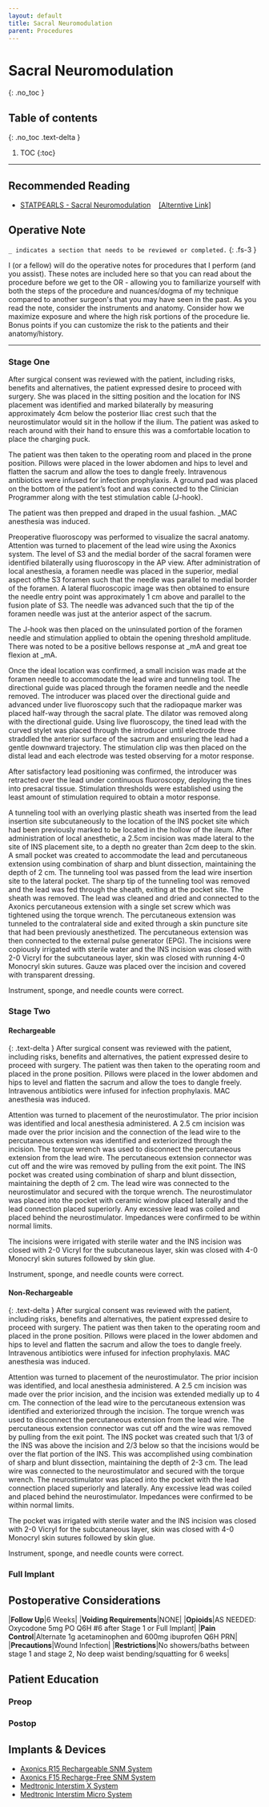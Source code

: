 ```yaml
---
layout: default
title: Sacral Neuromodulation
parent: Procedures
---
```


# Sacral Neuromodulation
{: .no_toc }

## Table of contents
{: .no_toc .text-delta }

1. TOC
{:toc}

---

## Recommended Reading
* [STATPEARLS - Sacral Neuromodulation](https://www.statpearls.com/articlelibrary/viewarticle/127382) &nbsp;&nbsp; [[Alterntive Link]](https://www.ncbi.nlm.nih.gov/books/NBK567751/)
## Operative Note
`_ indicates a section that needs to be reviewed or completed.`
{: .fs-3 }

I (or a fellow) will do the operative notes for procedures that I perform (and you assist). These notes are included here so that you can read about the procedure before we get to the OR - allowing you to familiarize yourself with both the steps of the procedure and nuances/dogma of my technique compared to another surgeon's that you may have seen in the past. As you read the note, consider the instruments and anatomy. Consider how we maximize exposure and where the high risk portions of the procedure lie. Bonus points if you can customize the risk to the patients and their anatomy/history.

---

### Stage One
After surgical consent was reviewed with the patient, including risks, benefits and alternatives, the patient expressed desire to proceed with surgery. She was placed in the sitting position and the location for INS placement was identified and marked bilaterally by measuring approximately 4cm below the posterior Iliac crest such that the neurostimulator would sit in the hollow if the ilium. The patient was asked to reach around with their hand to ensure this was a comfortable location to place the charging puck. 

The patient was then taken to the operating room and placed in the prone position.  Pillows were placed in the lower abdomen and hips to level and flatten the sacrum and allow the toes to dangle freely. Intravenous antibiotics were infused for infection prophylaxis. A ground pad was placed on the bottom of the patient’s foot and was connected to the Clinician Programmer along with the test stimulation cable (J-hook). 

The patient was then prepped and draped in the usual fashion. &#95;MAC anesthesia was induced. 

Preoperative fluoroscopy was performed to visualize the sacral anatomy.  Attention was turned to placement of the lead wire using the Axonics system. The level of S3 and the medial border of the sacral foramen were identified bilaterally using fluoroscopy in the AP view. After administration of local anesthesia, a foramen needle was placed in the superior, medial aspect ofthe S3 foramen such that the needle was parallel to medial border of the foramen. A lateral fluoroscopic image was then obtained to ensure the needle entry point was approximately 1 cm above and parallel to the fusion plate of S3. The needle was advanced such that the tip of the foramen needle was just at the anterior aspect of the sacrum. 

The J-hook was then placed on the uninsulated portion of the foramen needle and stimulation applied to obtain the opening threshold amplitude. There was noted to be a positive bellows response at &#95;mA and great toe flexion at &#95;mA. 

Once the ideal location was confirmed, a small incision was made at the foramen needle to accommodate the lead wire and tunneling tool. The directional guide was placed through the foramen needle and the needle removed. The introducer was placed over the directional guide and advanced under live fluoroscopy such that the radiopaque marker was placed half-way through the sacral plate. The dilator was removed along with the directional guide. Using live fluoroscopy, the tined lead with the curved stylet was placed through the introducer until electrode three straddled the anterior surface of the sacrum and ensuring the lead had a gentle downward trajectory. The stimulation clip was then placed on the distal lead and each electrode was tested observing for a motor response. 

After satisfactory lead positioning was confirmed, the introducer was retracted over the lead under continuous fluoroscopy, deploying the tines into presacral tissue. Stimulation thresholds were established using the least amount of stimulation required to obtain a motor response.  

A tunneling tool with an overlying plastic sheath was inserted from the lead insertion site subcutaneously to the location of the INS pocket site which had been previously marked to be located in the hollow of the ileum. After administration of local anesthetic, a 2.5cm incision was made lateral to the site of INS placement site, to a depth no greater than 2cm deep to the skin. A small pocket was created to accommodate the lead and percutaneous extension using combination of sharp and blunt dissection, maintaining the depth of 2 cm. The tunneling tool was passed from the lead wire insertion site to the lateral pocket. The sharp tip of the tunneling tool was removed and the lead was fed through the sheath, exiting at the pocket site. The sheath was removed. The lead was cleaned and dried and connected to the Axonics percutaneous extension with a single set screw which was tightened using the torque wrench.  The percutaneous extension was tunneled to the contralateral side and exited through a skin puncture site that had been previously anesthetized. The percutaneous extension was then connected to the external pulse generator (EPG). The incisions were copiously irrigated with sterile water and the INS incision was closed with 2-0 Vicryl for the subcutaneous layer, skin was closed with running 4-0 Monocryl skin sutures. Gauze was placed over the incision and covered with transparent dressing.

Instrument, sponge, and needle counts were correct.

### Stage Two
#### Rechargeable
{: .text-delta }
After surgical consent was reviewed with the patient, including risks, benefits and alternatives, the patient expressed desire to proceed with surgery. The patient was then taken to the operating room and placed in the prone position. Pillows were placed in the lower abdomen and hips to level and flatten the sacrum and allow the toes to dangle freely. Intravenous antibiotics were infused for infection prophylaxis. MAC anesthesia was induced. 

Attention was turned to placement of the neurostimulator. The prior incision was identified and local anesthesia administered. A 2.5 cm incision was made over the prior incision and the connection of the lead wire to the percutaneous extension was identified and exteriorized through the incision. The torque wrench was used to disconnect the percutaneous extension from the lead wire. The percutaneous extension connector was cut off and the wire was removed by pulling from the exit point. The INS pocket was created using combination of sharp and blunt dissection, maintaining the depth of 2 cm. The lead wire was connected to the neurostimulator and secured with the torque wrench. The neurostimulator was placed into the pocket with ceramic window placed laterally and the lead connection placed superiorly. Any excessive lead was coiled and placed behind the neurostimulator. Impedances were confirmed to be within normal limits. 

The incisions were irrigated with sterile water and the INS incision was closed with 2-0 Vicryl for the subcutaneous layer, skin was closed with 4-0 Monocryl skin sutures followed by skin glue. 

Instrument, sponge, and needle counts were correct.

#### Non-Rechargeable
{: .text-delta }
After surgical consent was reviewed with the patient, including risks, benefits and alternatives, the patient expressed desire to proceed with surgery. The patient was then taken to the operating room and placed in the prone position. Pillows were placed in the lower abdomen and hips to level and flatten the sacrum and allow the toes to dangle freely. Intravenous antibiotics were infused for infection prophylaxis. MAC anesthesia was induced. 

Attention was turned to placement of the neurostimulator. The prior incision was identified, and local anesthesia administered. A 2.5 cm incision was made over the prior incision, and the incision was extended medially up to 4 cm. The connection of the lead wire to the percutaneous extension was identified and exteriorized through the incision. The torque wrench was used to disconnect the percutaneous extension from the lead wire. The percutaneous extension connector was cut off and the wire was removed by pulling from the exit point. The INS pocket was created such that 1/3 of the INS was above the incision and 2/3 below so that the incisions would be over the flat portion of the INS. This was accomplished using combination of sharp and blunt dissection, maintaining the depth of 2-3 cm. The lead wire was connected to the neurostimulator and secured with the torque wrench. The neurostimulator was placed into the pocket with the lead connection placed superiorly and laterally. Any excessive lead was coiled and placed behind the neurostimulator. Impedances were confirmed to be within normal limits. 

The pocket was irrigated with sterile water and the INS incision was closed with 2-0 Vicryl for the subcutaneous layer, skin was closed with 4-0 Monocryl skin sutures followed by skin glue.

Instrument, sponge, and needle counts were correct.

### Full Implant

## Postoperative Considerations

|**Follow Up**|6 Weeks|
|**Voiding Requirements**|NONE|
|**Opioids**|AS NEEDED: Oxycodone 5mg PO Q6H #6 after Stage 1 or Full Implant|
|**Pain Control**|Alternate 1g acetaminophen and 600mg ibuprofen Q6H PRN|
|**Precautions**|Wound Infection|
|**Restrictions**|No showers/baths between stage 1 and stage 2, No deep waist bending/squatting for 6 weeks|


## Patient Education
### Preop
### Postop

## Implants &amp; Devices
* [Axonics R15 Rechargeable SNM System](https://www.axonics.com/hcp/axonics-system/rechargeable-snm)
* [Axonics F15 Recharge-Free SNM System](https://www.axonics.com/hcp/axonics-system/recharge-free-snm)
* [Medtronic Interstim X System](https://www.medtronic.com/us-en/healthcare-professionals/products/urology/sacral-neuromodulation-systems/interstim-x.html)
* [Medtronic Interstim Micro System](https://www.medtronic.com/us-en/healthcare-professionals/products/urology/sacral-neuromodulation-systems/interstim-micro.html)
